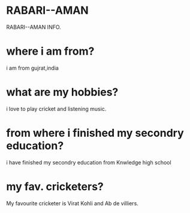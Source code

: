 # RABARI--AMAN
RABARI--AMAN INFO.

# where i am from?
i am from gujrat,india

# what are my hobbies?
i love to play cricket and listening music.

# from where i finished my secondry education?
i have finished my secondry education from Knwledge high school

# my fav. cricketers?
My favourite cricketer is Virat Kohli and Ab de villiers.



